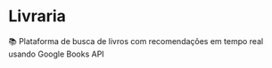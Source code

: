 # Livraria
📚 Plataforma de busca de livros com recomendações em tempo real usando Google Books API  
